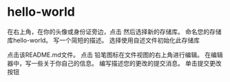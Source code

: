 # hello-world
在右上角，在你的头像或身份证旁边，点击 然后选择新的存储库。 命名您的存储库hello-world。 写一个简短的描述。 选择使用自述文件初始化此存储库

点击该README.md文件。
点击  铅笔图标在文件视图的右上角进行编辑。
在编辑器中，写一些关于你自己的信息。
编写描述您的更改的提交消息。
单击提交更改按钮
